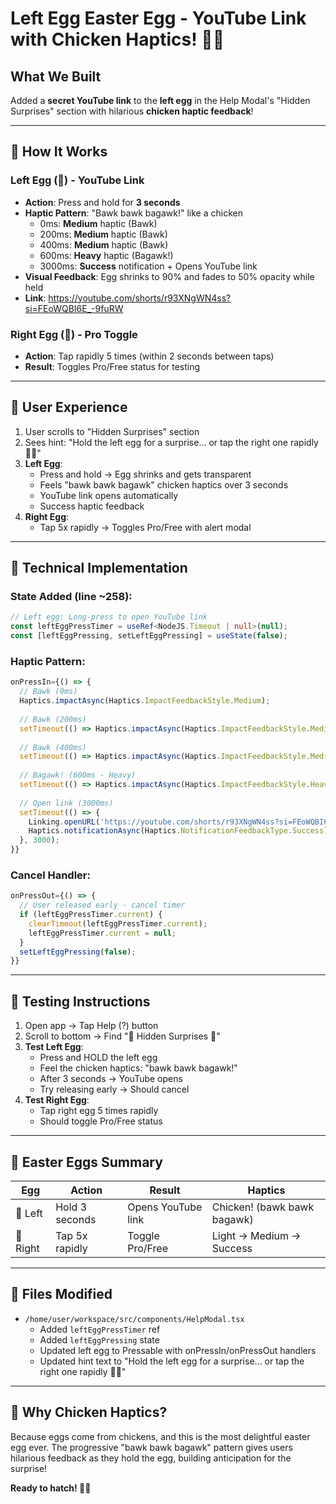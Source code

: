 # Left Egg Easter Egg - YouTube Link with Chicken Haptics! 🐔🥚

## What We Built

Added a **secret YouTube link** to the **left egg** in the Help Modal's "Hidden Surprises" section with hilarious **chicken haptic feedback**!

---

## 🎯 How It Works

### Left Egg (🥚) - YouTube Link
- **Action**: Press and hold for **3 seconds**
- **Haptic Pattern**: "Bawk bawk bagawk!" like a chicken
  - 0ms: **Medium** haptic (Bawk)
  - 200ms: **Medium** haptic (Bawk) 
  - 400ms: **Medium** haptic (Bawk)
  - 600ms: **Heavy** haptic (Bagawk!)
  - 3000ms: **Success** notification + Opens YouTube link
- **Visual Feedback**: Egg shrinks to 90% and fades to 50% opacity while held
- **Link**: https://youtube.com/shorts/r93XNgWN4ss?si=FEoWQBI6E_-9fuRW

### Right Egg (🥚) - Pro Toggle
- **Action**: Tap rapidly 5 times (within 2 seconds between taps)
- **Result**: Toggles Pro/Free status for testing

---

## 🎨 User Experience

1. User scrolls to "Hidden Surprises" section
2. Sees hint: "Hold the left egg for a surprise... or tap the right one rapidly 🐔🤔"
3. **Left Egg**:
   - Press and hold → Egg shrinks and gets transparent
   - Feels "bawk bawk bagawk" chicken haptics over 3 seconds
   - YouTube link opens automatically
   - Success haptic feedback
4. **Right Egg**:
   - Tap 5x rapidly → Toggles Pro/Free with alert modal

---

## 🔧 Technical Implementation

### State Added (line ~258):
```typescript
// Left egg: Long-press to open YouTube link
const leftEggPressTimer = useRef<NodeJS.Timeout | null>(null);
const [leftEggPressing, setLeftEggPressing] = useState(false);
```

### Haptic Pattern:
```typescript
onPressIn={() => {
  // Bawk (0ms)
  Haptics.impactAsync(Haptics.ImpactFeedbackStyle.Medium);
  
  // Bawk (200ms)
  setTimeout(() => Haptics.impactAsync(Haptics.ImpactFeedbackStyle.Medium), 200);
  
  // Bawk (400ms)  
  setTimeout(() => Haptics.impactAsync(Haptics.ImpactFeedbackStyle.Medium), 400);
  
  // Bagawk! (600ms - Heavy)
  setTimeout(() => Haptics.impactAsync(Haptics.ImpactFeedbackStyle.Heavy), 600);
  
  // Open link (3000ms)
  setTimeout(() => {
    Linking.openURL('https://youtube.com/shorts/r93XNgWN4ss?si=FEoWQBI6E_-9fuRW');
    Haptics.notificationAsync(Haptics.NotificationFeedbackType.Success);
  }, 3000);
}}
```

### Cancel Handler:
```typescript
onPressOut={() => {
  // User released early - cancel timer
  if (leftEggPressTimer.current) {
    clearTimeout(leftEggPressTimer.current);
    leftEggPressTimer.current = null;
  }
  setLeftEggPressing(false);
}}
```

---

## 📱 Testing Instructions

1. Open app → Tap Help (?) button
2. Scroll to bottom → Find "🥚 Hidden Surprises 🥚"
3. **Test Left Egg**:
   - Press and HOLD the left egg
   - Feel the chicken haptics: "bawk bawk bagawk!"
   - After 3 seconds → YouTube opens
   - Try releasing early → Should cancel
4. **Test Right Egg**:
   - Tap right egg 5 times rapidly
   - Should toggle Pro/Free status

---

## 🎉 Easter Eggs Summary

| Egg | Action | Result | Haptics |
|-----|--------|--------|---------|
| 🥚 Left | Hold 3 seconds | Opens YouTube link | Chicken! (bawk bawk bagawk) |
| 🥚 Right | Tap 5x rapidly | Toggle Pro/Free | Light → Medium → Success |

---

## 📝 Files Modified

- `/home/user/workspace/src/components/HelpModal.tsx`
  - Added `leftEggPressTimer` ref
  - Added `leftEggPressing` state
  - Updated left egg to Pressable with onPressIn/onPressOut handlers
  - Updated hint text to "Hold the left egg for a surprise... or tap the right one rapidly 🐔🤔"

---

## 🐔 Why Chicken Haptics?

Because eggs come from chickens, and this is the most delightful easter egg ever. The progressive "bawk bawk bagawk" pattern gives users hilarious feedback as they hold the egg, building anticipation for the surprise!

**Ready to hatch! 🥚✨**
